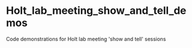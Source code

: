 # Holt_lab_meeting_show_and_tell_demos
Code demonstrations for Holt lab meeting 'show and tell' sessions
